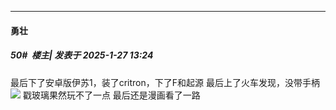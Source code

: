 ﻿
*****

####  勇壮  
##### 50#         楼主| 发表于 2025-1-27 13:24

最后下了安卓版伊苏1，装了critron，下了F和起源
最后上了火车发现，没带手柄<img src="https://static.saraba1st.com/image/smiley/face2017/018.png" referrerpolicy="no-referrer">
戳玻璃果然玩不了一点
最后还是漫画看了一路

